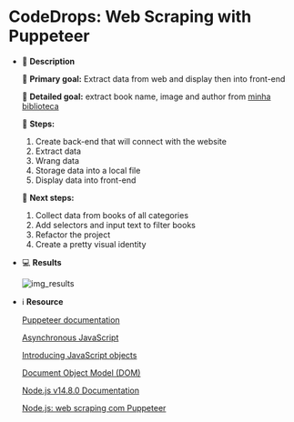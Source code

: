 # CodeDrops: Web Scraping with Puppeteer

- 📄 **Description**

    🎯 **Primary goal:** Extract data from web and display then into front-end 

    🎯 **Detailed goal:** extract book name, image and author from [minha biblioteca](https://loja.minhabiblioteca.com.br/products/categories/679-informatica-e-tecnologia/all/books/list)

    🦶 **Steps:**

    1. Create back-end that will connect with the website
    2. Extract data
    3. Wrang data
    4. Storage data into a local file
    5. Display data into front-end
    
    🦶 **Next steps:**
    1. Collect data from books of all categories
    2. Add selectors and input text to filter books
    3. Refactor the project
    4. Create a pretty visual identity
    
- 💻 **Results**

    ![img_results](https://i.imgur.com/0Typ8tS.png)

- ℹ️ **Resource**

    [Puppeteer documentation](https://pptr.dev/)
    
    [Asynchronous JavaScript](https://developer.mozilla.org/en-US/docs/Learn/JavaScript/Asynchronous)

    [Introducing JavaScript objects](https://developer.mozilla.org/en-US/docs/Learn/JavaScript/Objects)

    [Document Object Model (DOM)](https://developer.mozilla.org/en-US/docs/Web/API/Document_Object_Model)

    [Node.js v14.8.0 Documentation](https://nodejs.org/api/fs.html)

    [Node.js: web scraping com Puppeteer](https://medium.com/@fabiojanio/node-js-web-scraping-com-puppeteer-29dd974eb042)
